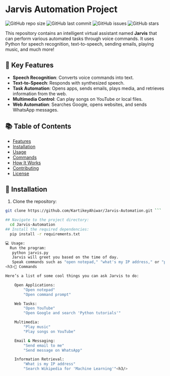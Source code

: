 # Jarvis Automation Project

![GitHub repo size](https://img.shields.io/github/repo-size/KartikeyAhiwar/Jarvis-Automation)
![GitHub last commit](https://img.shields.io/github/last-commit/KartikeyAhiwar/Jarvis-Automation)
![GitHub issues](https://img.shields.io/github/issues/KartikeyAhiwar/Jarvis-Automation)
![GitHub stars](https://img.shields.io/github/stars/KartikeyAhiwar/Jarvis-Automation)

This repository contains an intelligent virtual assistant named **Jarvis** that can perform various automated tasks through voice commands. It uses Python for speech recognition, text-to-speech, sending emails, playing music, and much more!

## 🎯 Key Features

- **Speech Recognition**: Converts voice commands into text.
- **Text-to-Speech**: Responds with synthesized speech.
- **Task Automation**: Opens apps, sends emails, plays media, and retrieves information from the web.
- **Multimedia Control**: Can play songs on YouTube or local files.
- **Web Automation**: Searches Google, opens websites, and sends WhatsApp messages.

## 📚 Table of Contents

- [Features](#-key-features)
- [Installation](#-installation)
- [Usage](#-usage)
- [Commands](#-commands)
- [How It Works](#-how-it-works)
- [Contributing](#-contributing)
- [License](#-license)

## 🔧 Installation

1. Clone the repository:

```bash
git clone https://github.com/KartikeyAhiwar/Jarvis-Automation.git ```

## Navigate to the project directory:
  cd Jarvis-Automation
## Install the required dependencies:
  pip install -r requirements.txt

💻 Usage:
  Run the program:
   python jarvis.py
   Jarvis will greet you based on the time of day.
   Speak commands such as "open notepad," "what's my IP address," or "play music."
<h3>📝 Commands

Here’s a list of some cool things you can ask Jarvis to do:

    Open Applications:
        "Open notepad"
        "Open command prompt"

    Web Tasks:
        "Open YouTube"
        "Open Google and search 'Python tutorials'"

    Multimedia:
        "Play music"
        "Play songs on YouTube"

    Email & Messaging:
        "Send email to me"
        "Send message on WhatsApp"

    Information Retrieval:
        "What is my IP address"
        "Search Wikipedia for 'Machine Learning'"<h3/>




